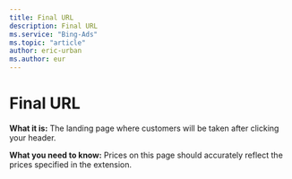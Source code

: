 ```yaml
---
title: Final URL
description: Final URL
ms.service: "Bing-Ads"
ms.topic: "article"
author: eric-urban
ms.author: eur
---
```


# Final URL

**What it is:**  The landing page where customers will be taken after clicking your header.

**What you need to know:**  Prices on this page should accurately reflect the prices specified in the extension.


